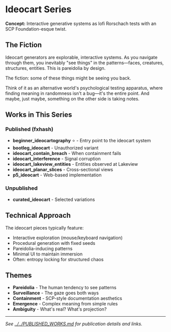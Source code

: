 # Ideocart Series

**Concept:** Interactive generative systems as lofi Rorschach tests with an SCP Foundation-esque twist.

## The Fiction

Ideocart generators are explorable, interactive systems. As you navigate through them, you inevitably "see things" in the patterns—faces, creatures, structures, entities. This is pareidolia by design.

The fiction: some of these things might be seeing you back.

Think of it as an alternative world's psychological testing apparatus, where finding meaning in randomness isn't a bug—it's the entire point. And maybe, just maybe, something on the other side is taking notes.

## Works in This Series

### Published (fxhash)
- **beginner_ideocartography** ⭐ - Entry point to the ideocart system
- **bootleg_ideocart** - Unauthorized variant
- **ideocart_contain_breach** - When containment fails
- **ideocart_interference** - Signal corruption
- **ideocart_lakeview_entities** - Entities observed at Lakeview
- **ideocart_planar_slices** - Cross-sectional views
- **p5_ideocart** - Web-based implementation

### Unpublished
- **curated_ideocart** - Selected variations

## Technical Approach

The ideocart pieces typically feature:
- Interactive exploration (mouse/keyboard navigation)
- Procedural generation with fixed seeds
- Pareidolia-inducing patterns
- Minimal UI to maintain immersion
- Often: entropy locking for structured chaos

## Themes

- **Pareidolia** - The human tendency to see patterns
- **Surveillance** - The gaze goes both ways
- **Containment** - SCP-style documentation aesthetics
- **Emergence** - Complex meaning from simple rules
- **Ambiguity** - What's real? What's projection?

---

*See [../../PUBLISHED_WORKS.md](../../PUBLISHED_WORKS.md) for publication details and links.*
